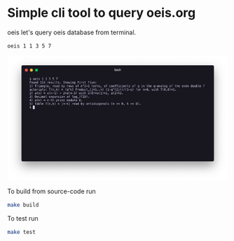 # Simple cli tool to query oeis.org

oeis let's query oeis database from terminal.

```sh
oeis 1 1 3 5 7
```

![terminal output example](/oeis_terminal_output.png)



To build from source-code run

```sh
make build
```

To test run

```sh
make test
```